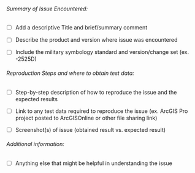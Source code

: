 

###### Summary of Issue Encountered:


- [ ] Add a descriptive Title and brief/summary comment


- [ ] Describe the product and version where issue was encountered


- [ ] Include the military symbology standard and version/change set (ex. -2525D)



###### Reproduction Steps and where to obtain test data:

- [ ] Step-by-step description of how to reproduce the issue and the expected results


- [ ] Link to any test data required to reproduce the issue (ex. ArcGIS Pro project posted to ArcGISOnline or other file sharing link)


- [ ] Screenshot(s) of issue (obtained result vs. expected result)  



###### Additional information:

- [ ] Anything else that might be helpful in understanding the issue

